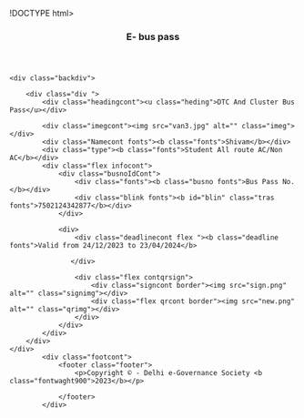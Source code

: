 !DOCTYPE html>
<html lang="en">

<head>
    <meta charset="UTF-8">
    <meta http-equiv="X-UA-Compatible" content="IE=edge">
    <meta name="viewport" content="width=device-width, initial-scale=1.0">
    <link rel="stylesheet" href="idea.css">
    <title>Home | Bus Pass</title>
</head>

<body>
    <section class="width">
        <header>
            <h3 class="color">E- bus pass</h3>
        </header>
    </section>

    <div class="backdiv">

        <div class="div ">
            <div class="headingcont"><u class="heding">DTC And Cluster Bus Pass</u></div>

            <div class="imegcont"><img src="van3.jpg" alt="" class="imeg"></div>
            <div class="Namecont fonts"><b class="fonts">Shivam</b></div>
            <div class="type"><b class="fonts">Student All route AC/Non AC</b></div>
            <div class="flex infocont">
                <div class="busnoIdCont">
                    <div class="fonts"><b class="busno fonts">Bus Pass No. </b></div>
                    <div class="blink fonts"><b id="blin" class="tras fonts">7502124342877</b></div>
                </div> 

                <div>
                    <div class="deadlinecont flex "><b class="deadline fonts">Valid from 24/12/2023 to 23/04/2024</b>
                  
                   </div>

                    <div class="flex contqrsign">
                        <div class="signcont border"><img src="sign.png" alt="" class="signimg"></div>
                        <div class="flex qrcont border"><img src="new.png" alt="" class="qrimg"></div>
                    </div>
                </div>
            </div>
        </div>
    </div>
            <div class="footcont">
                <footer class="footer">
                    <p>Copyright © - Delhi e-Governance Society <b class="fontwaght900">2023</b></p>

                </footer>
            </div>
<div class="kalu"></div>

</body>

</html>



<!---
Shivamyadva/Shivamyadva is a ✨ special ✨ repository because its `README.md` (this file) appears on your GitHub profile.
You can click the Preview link to take a look at your changes.
--->
